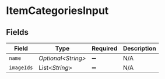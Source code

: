 # ItemCategoriesInput


## Fields

| Field               | Type                | Required            | Description         |
| ------------------- | ------------------- | ------------------- | ------------------- |
| `name`              | *Optional\<String>* | :heavy_minus_sign:  | N/A                 |
| `imageIds`          | List\<*String*>     | :heavy_minus_sign:  | N/A                 |